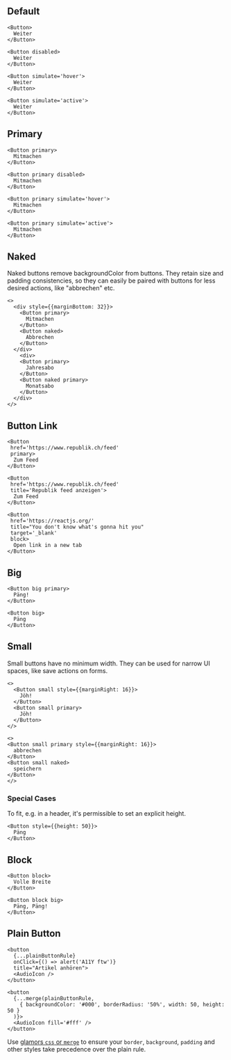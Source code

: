 ## Default

```react|span-3
<Button>
  Weiter
</Button>
```

```react|span-3
<Button disabled>
  Weiter
</Button>
```

```react|span-3
<Button simulate='hover'>
  Weiter
</Button>
```

```react|span-3
<Button simulate='active'>
  Weiter
</Button>
```

## Primary

```react|span-3
<Button primary>
  Mitmachen
</Button>
```

```react|span-3
<Button primary disabled>
  Mitmachen
</Button>
```

```react|span-3
<Button primary simulate='hover'>
  Mitmachen
</Button>
```

```react|span-3
<Button primary simulate='active'>
  Mitmachen
</Button>
```

## Naked
Naked buttons remove backgroundColor from buttons. They retain size and padding consistencies, so they can easily be paired with buttons for less desired actions, like "abbrechen" etc. 

```react|span-6
<>
  <div style={{marginBottom: 32}}>
    <Button primary>
      Mitmachen
    </Button>
    <Button naked>
      Abbrechen
    </Button>
  </div>
    <div>
    <Button primary>
      Jahresabo
    </Button>
    <Button naked primary>
      Monatsabo
    </Button>
  </div>
</>
```

## Button Link

```react|span-3
<Button
 href='https://www.republik.ch/feed'
 primary>
  Zum Feed
</Button>
```

```react|span-3
<Button
 href='https://www.republik.ch/feed'
 title='Republik feed anzeigen'>
  Zum Feed
</Button>
```

```react
<Button
 href='https://reactjs.org/'
 title="You don't know what's gonna hit you"
 target='_blank'
 block>
  Open link in a new tab
</Button>
```

## Big

```react|span-3
<Button big primary>
  Päng!
</Button>
```

```react|span-3
<Button big>
  Päng
</Button>
```

## Small

Small buttons have no minimum width. They can be used for narrow UI spaces, like save actions on forms.

```react|span-3
<>
  <Button small style={{marginRight: 16}}>
    Jöh!
  </Button>
  <Button small primary>
    Jöh!
  </Button>
</>
```

```react|span-3
<>
<Button small primary style={{marginRight: 16}}>
  abbrechen
</Button>
<Button small naked>
  speichern
</Button>
</>
```

### Special Cases

To fit, e.g. in a header, it's permissible to set an explicit height.

```react
<Button style={{height: 50}}>
  Päng
</Button>
```

## Block

```react
<Button block>
  Volle Breite
</Button>
```

```react
<Button block big>
  Päng, Päng!
</Button>
```

## Plain Button

```react|span-3
<button
  {...plainButtonRule}
  onClick={() => alert('A11Y ftw')}
  title="Artikel anhören">
  <AudioIcon />
</button>
```

```react|span-3
<button
  {...merge(plainButtonRule,
    { backgroundColor: '#000', borderRadius: '50%', width: 50, height: 50 }
  )}>
  <AudioIcon fill='#fff' />
</button>
```

Use [glamors `css` or `merge`](https://github.com/threepointone/glamor/blob/master/docs/howto.md#combined-selectors) to ensure your `border`, `background`, `padding` and other styles take precedence over the plain rule.
